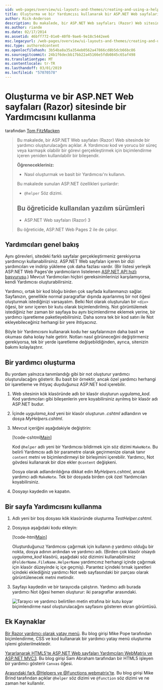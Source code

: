 ```yaml
---
uid: web-pages/overview/ui-layouts-and-themes/creating-and-using-a-helper-in-an-aspnet-web-pages-site
title: Oluşturma ve bir Yardımcısı kullanarak bir ASP.NET Web sayfaları (Razor) sitesinde | Microsoft Docs
author: Rick-Anderson
description: Bu makalede, bir ASP.NET Web sayfaları (Razor) Web sitesinde bir yardımcı oluşturulacağını açıklar. Bir yardımcı kod ve iyileştirilmiş işaretlemede içeren yeniden kullanılabilir bir bileşen olan...
ms.author: riande
ms.date: 02/17/2014
ms.assetid: 46bff772-01e0-40f0-9ae6-9e18c5442ee6
msc.legacyurl: /web-pages/overview/ui-layouts-and-themes/creating-and-using-a-helper-in-an-aspnet-web-pages-site
msc.type: authoredcontent
ms.openlocfilehash: 3b54ba8a35a354eb0562a47866cd8b5dcb66bc86
ms.sourcegitcommit: 24b1f6decbb17bb22a45166e5fdb0845c65af498
ms.translationtype: MT
ms.contentlocale: tr-TR
ms.lasthandoff: 03/01/2019
ms.locfileid: "57070578"
---
```

<a name="creating-and-using-a-helper-in-an-aspnet-web-pages-razor-site"></a>Oluşturma ve bir ASP.NET Web sayfaları (Razor) sitesinde bir Yardımcısını kullanma
====================
tarafından [Tom FitzMacken](https://github.com/tfitzmac)

> Bu makalede, bir ASP.NET Web sayfaları (Razor) Web sitesinde bir yardımcı oluşturulacağını açıklar. A *Yardımcısı* kod ve yorucu bir süreç veya karmaşık olabilir bir görevi gerçekleştirmek için biçimlendirme içeren yeniden kullanılabilir bir bileşendir.
> 
> **Öğrenecekleriniz:** 
> 
> - Nasıl oluşturmak ve basit bir Yardımcısı'nı kullanın.
> 
> Bu makalede sunulan ASP.NET özellikleri şunlardır:
> 
> - `@helper` Söz dizimi.
>   
> 
> ## <a name="software-versions-used-in-the-tutorial"></a>Bu öğreticide kullanılan yazılım sürümleri
> 
> 
> - ASP.NET Web sayfaları (Razor) 3
>   
> 
> Bu öğreticide, ASP.NET Web Pages 2 ile de çalışır.


## <a name="overview-of-helpers"></a>Yardımcıları genel bakış

Aynı görevleri, sitedeki farklı sayfalar gerçekleştirmeniz gerekiyorsa yardımcıyı kullanabilirsiniz. ASP.NET Web sayfaları içeren bir dizi yardımcıları ve indirip yükleme çok daha fazlası vardır. (Bir listesi yerleşik ASP.NET Web Pages'de yardımcıların listelenen [ASP.NET API hızlı başvurusu](https://go.microsoft.com/fwlink/?LinkId=202907).) Mevcut Yardımcıları hiçbiri gereksinimlerinizi karşılamıyorsa, kendi Yardımcısı oluşturabilirsiniz.

Yardımcı, ortak bir kod bloğu birden çok sayfada kullanmanızı sağlar. Sayfanızın, genellikle normal paragraflar dışında ayarlanmış bir not öğesi oluşturmak istediğinizi varsayalım. Belki Not olarak oluşturulan bir `<div>` öğesi, bir sınır içeren bir kutu olarak biçimlendirilmiş. Not görüntülemek istediğiniz her zaman bir sayfaya bu aynı biçimlendirme eklemek yerine, bir yardımcı işaretleme paketleyebilirsiniz. Daha sonra tek bir kod satırı ile Not ekleyebileceğiniz herhangi bir yere ihtiyacınız.

Böyle bir Yardımcısını kullanarak kodu her sayfalarınızın daha basit ve okuması daha kolay hale getirir. Notları nasıl görüneceğini değiştirmeniz gerekiyorsa, tek bir yerde işaretleme değişebildiğinden, ayrıca, sitenizin bakımı kolaylaştırır.

## <a name="creating-a-helper"></a>Bir yardımcı oluşturma

Bu yordam yalnızca tanımlandığı gibi bir not oluşturur yardımcı oluşturulacağını gösterir. Bu basit bir örnektir, ancak özel yardımcı herhangi bir işaretleme ve ihtiyaç duyduğunuz ASP.NET kod içerebilir.

1. Web sitesinin kök klasöründe adlı bir klasör oluşturun *uygulama\_kod*. Kod yardımcıları gibi bileşenlerin yere koyabilirsiniz ayrılmış bir klasör adı ASP.NET budur.
2. İçinde *uygulama\_kod* yeni bir klasör oluşturun *.cshtml* adlandırın ve dosya *MyHelpers.cshtml*.
3. Mevcut içeriğini aşağıdakiyle değiştirin:

    [!code-cshtml[Main](creating-and-using-a-helper-in-an-aspnet-web-pages-site/samples/sample1.cshtml)]

    Kod `@helper` adlı yeni bir Yardımcısı bildirmek için söz dizimi `MakeNote`. Bu belirli Yardımcısı adlı bir parametre olarak geçirmenize olanak tanır `content` metni ve biçimlendirmeyi bir birleşimini içerebilir. Yardımcı, Not gövdesi kullanarak bir dize ekler `@content` değişkeni.

    Dosya olarak adlandırıldığına dikkat edin *MyHelpers.cshtml*, ancak yardımcı adlı `MakeNote`. Tek bir dosyada birden çok özel Yardımcıları koyabilirsiniz.
4. Dosyayı kaydedin ve kapatın.

## <a name="using-the-helper-in-a-page"></a>Bir sayfa Yardımcısını kullanma

1. Adlı yeni bir boş dosyası kök klasöründe oluşturma *TestHelper.cshtml*.
2. Dosyaya aşağıdaki kodu ekleyin:

    [!code-html[Main](creating-and-using-a-helper-in-an-aspnet-web-pages-site/samples/sample2.html)]

    Oluşturduğunuz Yardımcısı çağırmak için kullanın `@` yardımcı olduğu bir nokta, dosya adının ardından ve yardımcı adı. (Birden çok klasör olsaydı *uygulama\_kod* klasörü, aşağıdaki söz dizimini kullanabilirsiniz `@FolderName.FileName.HelperName` yardımcınız herhangi içinde çağırmak için klasör düzeyinde iç içe geçmiş). Parantez içindeki tırnak işaretleri içindeki eklediğiniz yardımcı Not web sayfasındaki bir parçası olarak görüntülenecek metni metindir.
3. Sayfayı kaydedin ve bir tarayıcıda çalıştırın. Yardımcı adlı burada yardımcı Not öğesi hemen oluşturur: iki paragraflar arasındaki.

    ![Tarayıcı ve yardımcı belirtilen metin etrafına bir kutu koyar biçimlendirme nasıl oluşturulacağını sayfasını gösteren ekran görüntüsü.](creating-and-using-a-helper-in-an-aspnet-web-pages-site/_static/image1.jpg)

## <a name="additional-resources"></a>Ek Kaynaklar


[Bir Razor yardımcı olarak yatay menü](http://mikepope.com/blog/DisplayBlog.aspx?permalink=2341). Bu blog girişi Mike Pope tarafından biçimlendirme, CSS ve kod kullanarak bir yardımcı yatay menü oluşturma işlemi gösterilmektedir.

[Yararlanarak HTML5'te ASP.NET Web sayfaları Yardımcıları WebMatrix ve ASP.NET MVC3](http://geekswithblogs.net/wildturtle/archive/2010/11/08/html5-in-asp.net-web-pages-helpers-for-webmatrix-and_aspnet_mvc3.aspx). Bu blog girişi Sam Abraham tarafından bir HTML5 işleyen bir yardımcı gösterir `Canvas` öğesi.

[Arasındaki fark @Helpers ve @Functions webmatrix'te](http://www.mikesdotnetting.com/Article/173/The-Difference-Between-@Helpers-and-@Functions-In-WebMatrix). Bu blog girişi Mike Brind tarafından açıklar `@helper` söz dizimi ve `@function` söz dizimi ve ne zaman her kullanılır.
